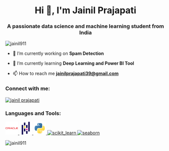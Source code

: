 <h1 align="center">Hi 👋, I'm Jainil Prajapati</h1>
<h3 align="center">A passionate data science and machine learning student from India</h3>

<p align="left"> <img src="https://komarev.com/ghpvc/?username=jainil911&label=Profile%20views&color=0e75b6&style=flat" alt="jainil911" /> </p>

- 🔭 I’m currently working on **Spam Detection**

- 🌱 I’m currently learning **Deep Learning and Power BI Tool**

- 📫 How to reach me **jainilprajapati39@gmail.com**

<h3 align="left">Connect with me:</h3>
<p align="left">
<a href="https://linkedin.com/in/jainil prajapati" target="blank"><img align="center" src="https://raw.githubusercontent.com/rahuldkjain/github-profile-readme-generator/master/src/images/icons/Social/linked-in-alt.svg" alt="jainil prajapati" height="30" width="40" /></a>
</p>

<h3 align="left">Languages and Tools:</h3>
<p align="left"> <a href="https://www.oracle.com/" target="_blank" rel="noreferrer"> <img src="https://raw.githubusercontent.com/devicons/devicon/master/icons/oracle/oracle-original.svg" alt="oracle" width="40" height="40"/> </a> <a href="https://pandas.pydata.org/" target="_blank" rel="noreferrer"> <img src="https://raw.githubusercontent.com/devicons/devicon/2ae2a900d2f041da66e950e4d48052658d850630/icons/pandas/pandas-original.svg" alt="pandas" width="40" height="40"/> </a> <a href="https://www.python.org" target="_blank" rel="noreferrer"> <img src="https://raw.githubusercontent.com/devicons/devicon/master/icons/python/python-original.svg" alt="python" width="40" height="40"/> </a> <a href="https://scikit-learn.org/" target="_blank" rel="noreferrer"> <img src="https://upload.wikimedia.org/wikipedia/commons/0/05/Scikit_learn_logo_small.svg" alt="scikit_learn" width="40" height="40"/> </a> <a href="https://seaborn.pydata.org/" target="_blank" rel="noreferrer"> <img src="https://seaborn.pydata.org/_images/logo-mark-lightbg.svg" alt="seaborn" width="40" height="40"/> </a> </p>

<p><img align="center" src="https://github-readme-streak-stats.herokuapp.com/?user=jainil911&" alt="jainil911" /></p>
